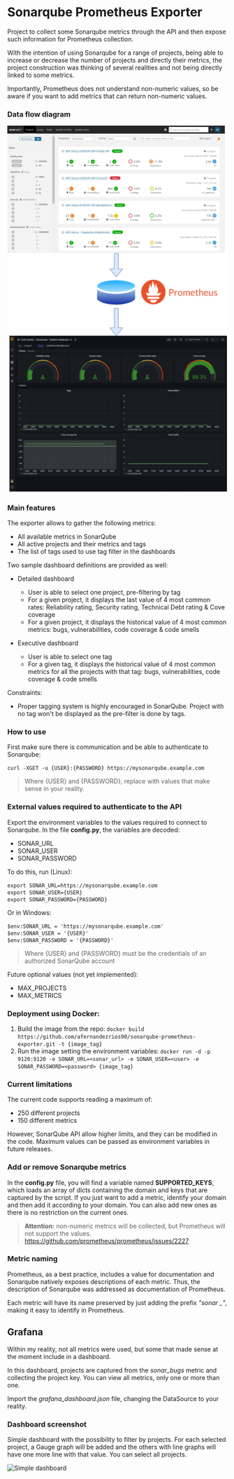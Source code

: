 # Sonarqube Prometheus Exporter

Project to collect some Sonarqube metrics through the API and then expose such information for Prometheus collection.

With the intention of using Sonarqube for a range of projects, being able to increase or decrease the number of projects and directly their metrics, the project construction was thinking of several realities and not being directly linked to some metrics.

Importantly, Prometheus does not understand non-numeric values, so be aware if you want to add metrics that can return non-numeric values.

### Data flow diagram
![picture](https://github.com/afernandezrios90/sonarqube-prometheus-exporter/blob/master/images/Diagram.png)

### Main features

The exporter allows to gather the following metrics:
- All available metrics in SonarQube
- All active projects and their metrics and tags
- The list of tags used to use tag filter in the dashboards

Two sample dashboard definitions are provided as well:
- Detailed dashboard
  - User is able to select one project, pre-filtering by tag
  - For a given project, it displays the last value of 4 most common rates: Reliability rating, Security rating, Technical Debt rating & Cove coverage   
  - For a given project, it displays the historical value of 4 most common metrics: bugs, vulnerabilities, code coverage & code smells

- Executive dashboard
  - User is able to select one tag
  - For a given tag, it displays the historical value of 4 most common metrics for all the projects with that tag: bugs, vulnerabilities, code coverage & code smells

Constraints:
- Proper tagging system is highly encouraged in SonarQube. Project with no tag won't be displayed as the pre-filter is done by tags.

### How to use

First make sure there is communication and be able to authenticate to Sonarqube:
```
curl -XGET -u {USER}:{PASSWORD} https://mysonarqube.example.com
```
> Where {USER} and {PASSWORD}, replace with values that make sense in your reality.

### External values required to authenticate to the API
Export the environment variables to the values required to connect to Sonarqube. In the file **config.py**, the variables are decoded:
- SONAR_URL
- SONAR_USER
- SONAR_PASSWORD

To do this, run (Linux):
```
export SONAR_URL=https://mysonarqube.example.com
export SONAR_USER={USER}
export SONAR_PASSWORD={PASSWORD}
```
Or in Windows:
```
$env:SONAR_URL = 'https://mysonarqube.example.com'
$env:SONAR_USER = '{USER}'
$env:SONAR_PASSWORD = '{PASSWORD}'
```
> Where {USER} and {PASSWORD} must be the credentials of an authorized SonarQube account

Future optional values (not yet implemented):
- MAX_PROJECTS
- MAX_METRICS

### Deployment using Docker:
1. Build the image from the repo:
`docker build https://github.com/afernandezrios90/sonarqube-prometheus-exporter.git -t {image_tag}`
2. Run the image setting the environment variables:
`docker run -d -p 9120:9120 -e SONAR_URL=<sonar_url> -e SONAR_USER=<user> -e SONAR_PASSWORD=<password> {image_tag}`

### Current limitations
The current code supports reading a maximum of:
- 250 different projects
- 150 different metrics

However, SonarQube API allow higher limits, and they can be modified in the code. Maximum values can be passed as environment variables in future releases. 

### Add or remove Sonarqube metrics

In the **config.py** file, you will find a variable named **SUPPORTED_KEYS**, which loads an array of dicts containing the domain and keys that are captured by the script. If you just want to add a metric, identify your domain and then add it according to your domain. You can also add new ones as there is no restriction on the current ones.

> **Attention:** non-numeric metrics will be collected, but Prometheus will not support the values.
> https://github.com/prometheus/prometheus/issues/2227

### Metric naming

Prometheus, as a best practice, includes a value for documentation and Sonarqube natively exposes descriptions of each metric. Thus, the description of Sonarqube was addressed as documentation of Prometheus.

Each metric will have its name preserved by just adding the prefix *"sonar _"*, making it easy to identify in Prometheus.

## Grafana

Within my reality, not all metrics were used, but some that made sense at the moment include in a dashboard.

In this dashboard, projects are captured from the *sonar_bugs* metric and collecting the project key. You can view all metrics, only one or more than one.

Import the *grafana_dashboard.json* file, changing the DataSource to your reality.

### Dashboard screenshot

Simple dashboard with the possibility to filter by projects. For each selected project, a Gauge graph will be added and the others with line graphs will have one more line with that value. You can select all projects.

![Simple dashboard](dashboard_screenshot/simple_dashboard_project_filter.jpg)
